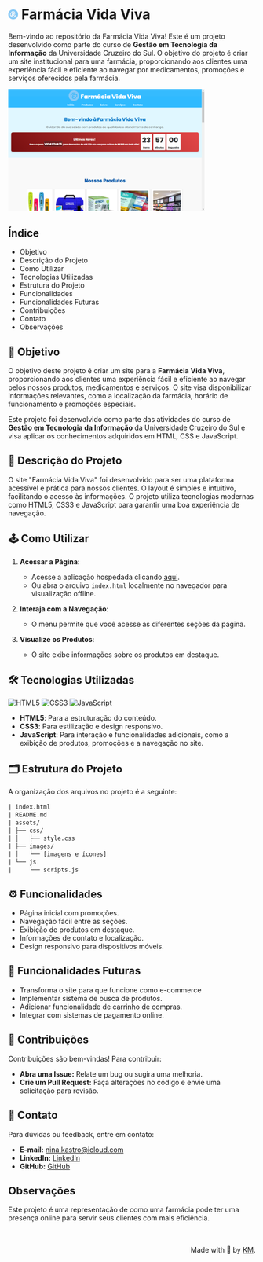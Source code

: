 # <img src="assets/images/logo.png" alt="Logo" width="20"> Farmácia Vida Viva

Bem-vindo ao repositório da Farmácia Vida Viva! Este é um projeto desenvolvido como parte do curso de **Gestão em Tecnologia da Informação** da Universidade Cruzeiro do Sul. O objetivo do projeto é criar um site institucional para uma farmácia, proporcionando aos clientes uma experiência fácil e eficiente ao navegar por medicamentos, promoções e serviços oferecidos pela farmácia.

<img src="assets/images/screenshot.png" alt="Print do Projeto" width="400" />

## Índice

- Objetivo
- Descrição do Projeto
- Como Utilizar
- Tecnologias Utilizadas
- Estrutura do Projeto
- Funcionalidades
- Funcionalidades Futuras
- Contribuições
- Contato
- Observações

## 🎯 Objetivo

O objetivo deste projeto é criar um site para a **Farmácia Vida Viva**, proporcionando aos clientes uma experiência fácil e eficiente ao navegar pelos nossos produtos, medicamentos e serviços. O site visa disponibilizar informações relevantes, como a localização da farmácia, horário de funcionamento e promoções especiais.

Este projeto foi desenvolvido como parte das atividades do curso de **Gestão em Tecnologia da Informação** da Universidade Cruzeiro do Sul e visa aplicar os conhecimentos adquiridos em HTML, CSS e JavaScript.


## 📖 Descrição do Projeto 

O site "Farmácia Vida Viva" foi desenvolvido para ser uma plataforma acessível e prática para nossos clientes. O layout é simples e intuitivo, facilitando o acesso às informações. O projeto utiliza tecnologias modernas como HTML5, CSS3 e JavaScript para garantir uma boa experiência de navegação.

## 🕹️ Como Utilizar

1. **Acessar a Página**:
   - Acesse a aplicação hospedada clicando [aqui](https://farmaciavivavida.vercel.app).
   - Ou abra o arquivo `index.html` localmente no navegador para visualização offline.

2. **Interaja com a Navegação**:
   - O menu permite que você acesse as diferentes seções da página.
   
3. **Visualize os Produtos**:
   - O site exibe informações sobre os produtos em destaque.

## 🛠️ Tecnologias Utilizadas 

![HTML5](https://img.shields.io/badge/html5-%23E34F26.svg?style=for-the-badge&logo=html5&logoColor=white)
![CSS3](https://img.shields.io/badge/CSS-239120?logo=css3&logoColor=white&style=for-the-badge)
![JavaScript](https://img.shields.io/badge/javascript-%23323330.svg?style=for-the-badge&logo=javascript&logoColor=%23F7DF1E) 

- **HTML5**: Para a estruturação do conteúdo.
- **CSS3**: Para estilização e design responsivo.
- **JavaScript**: Para interação e funcionalidades adicionais, como a exibição de produtos, promoções e a navegação no site.

## 🗂️ Estrutura do Projeto 

A organização dos arquivos no projeto é a seguinte:

```
| index.html
| README.md
| assets/
| ├── css/
| │   ├── style.css
| ├── images/
| │   └── [imagens e ícones]
| └── js
|     └── scripts.js
```

## ⚙️ Funcionalidades 

- Página inicial com promoções.
- Navegação fácil entre as seções.
- Exibição de produtos em destaque.
- Informações de contato e localização.
- Design responsivo para dispositivos móveis.

## 🌟 Funcionalidades Futuras

- Transforma o site para que funcione como e-commerce
- Implementar sistema de busca de produtos.
- Adicionar funcionalidade de carrinho de compras.
- Integrar com sistemas de pagamento online.


## 🤝 Contribuições

Contribuições são bem-vindas! Para contribuir:

- **Abra uma Issue:** Relate um bug ou sugira uma melhoria.
- **Crie um Pull Request:** Faça alterações no código e envie uma solicitação para revisão.

## 📧 Contato

Para dúvidas ou feedback, entre em contato:

- **E-mail:** [nina.kastro@icloud.com](mailto:nina.kastro@icloud.com)
- **LinkedIn:** [LinkedIn](https://www.linkedin.com/in/karinacmartins/)
- **GitHub:** [GitHub](https://github.com/karinacmartins)

## Observações

Este projeto é uma representação de como uma farmácia pode ter uma presença online para servir seus clientes com mais eficiência.

<br>
<br>

  <div align="right">Made with 💜 by <a href="https://github.com/karinacmartins">KM</a>.</div>
